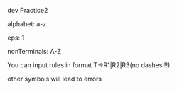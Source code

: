 dev Practice2

alphabet: a-z

eps: 1

nonTerminals: A-Z

You can input rules in format T->R1|R2|R3(no dashes!!!)

other symbols will lead to errors
